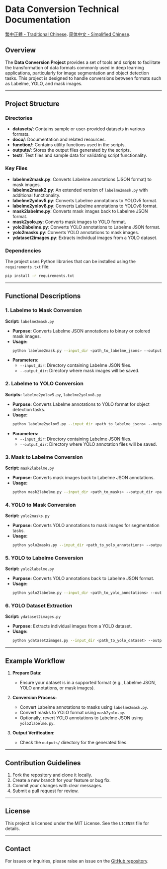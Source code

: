 # Data Conversion Technical Documentation

[繁中正體 - Traditional Chinese](https://github.com/kancheng/data-conversion/README_ZHTW.md).
[简体中文 - Simplified Chinese](https://github.com/kancheng/data-conversion/README_ZHCN.md).

## Overview
The **Data Conversion Project** provides a set of tools and scripts to facilitate the transformation of data formats commonly used in deep learning applications, particularly for image segmentation and object detection tasks. This project is designed to handle conversions between formats such as Labelme, YOLO, and mask images.

---

## Project Structure

### Directories
- **datasets/**: Contains sample or user-provided datasets in various formats.
- **docu/**: Documentation and related resources.
- **function/**: Contains utility functions used in the scripts.
- **outputs/**: Stores the output files generated by the scripts.
- **test/**: Test files and sample data for validating script functionality.

### Key Files
- **labelme2mask.py**: Converts Labelme annotations (JSON format) to mask images.
- **labelme2mask2.py**: An extended version of `labelme2mask.py` with additional functionality.
- **labelme2yolov5.py**: Converts Labelme annotations to YOLOv5 format.
- **labelme2yolov8.py**: Converts Labelme annotations to YOLOv8 format.
- **mask2labelme.py**: Converts mask images back to Labelme JSON format.
- **mask2yolo.py**: Converts mask images to YOLO format.
- **yolo2labelme.py**: Converts YOLO annotations to Labelme JSON format.
- **yolo2masks.py**: Converts YOLO annotations to mask images.
- **ydataset2images.py**: Extracts individual images from a YOLO dataset.

### Dependencies
The project uses Python libraries that can be installed using the `requirements.txt` file:
```bash
pip install -r requirements.txt
```

---

## Functional Descriptions

### 1. Labelme to Mask Conversion
**Script:** `labelme2mask.py`

- **Purpose:** Converts Labelme JSON annotations to binary or colored mask images.
- **Usage:**
  ```bash
  python labelme2mask.py --input_dir <path_to_labelme_jsons> --output_dir <path_to_output_masks>
  ```
- **Parameters:**
  - `--input_dir`: Directory containing Labelme JSON files.
  - `--output_dir`: Directory where mask images will be saved.

### 2. Labelme to YOLO Conversion
**Scripts:** `labelme2yolov5.py`, `labelme2yolov8.py`

- **Purpose:** Converts Labelme annotations to YOLO format for object detection tasks.
- **Usage:**
  ```bash
  python labelme2yolov5.py --input_dir <path_to_labelme_jsons> --output_dir <path_to_yolo_annotations>
  ```
- **Parameters:**
  - `--input_dir`: Directory containing Labelme JSON files.
  - `--output_dir`: Directory where YOLO annotation files will be saved.

### 3. Mask to Labelme Conversion
**Script:** `mask2labelme.py`

- **Purpose:** Converts mask images back to Labelme JSON annotations.
- **Usage:**
  ```bash
  python mask2labelme.py --input_dir <path_to_masks> --output_dir <path_to_labelme_jsons>
  ```

### 4. YOLO to Mask Conversion
**Script:** `yolo2masks.py`

- **Purpose:** Converts YOLO annotations to mask images for segmentation tasks.
- **Usage:**
  ```bash
  python yolo2masks.py --input_dir <path_to_yolo_annotations> --output_dir <path_to_masks>
  ```

### 5. YOLO to Labelme Conversion
**Script:** `yolo2labelme.py`

- **Purpose:** Converts YOLO annotations back to Labelme JSON format.
- **Usage:**
  ```bash
  python yolo2labelme.py --input_dir <path_to_yolo_annotations> --output_dir <path_to_labelme_jsons>
  ```

### 6. YOLO Dataset Extraction
**Script:** `ydataset2images.py`

- **Purpose:** Extracts individual images from a YOLO dataset.
- **Usage:**
  ```bash
  python ydataset2images.py --input_dir <path_to_yolo_dataset> --output_dir <path_to_images>
  ```

---

## Example Workflow
1. **Prepare Data:**
   - Ensure your dataset is in a supported format (e.g., Labelme JSON, YOLO annotations, or mask images).
   
2. **Conversion Process:**
   - Convert Labelme annotations to masks using `labelme2mask.py`.
   - Convert masks to YOLO format using `mask2yolo.py`.
   - Optionally, revert YOLO annotations to Labelme JSON using `yolo2labelme.py`.

3. **Output Verification:**
   - Check the `outputs/` directory for the generated files.

---

## Contribution Guidelines
1. Fork the repository and clone it locally.
2. Create a new branch for your feature or bug fix.
3. Commit your changes with clear messages.
4. Submit a pull request for review.

---

## License
This project is licensed under the MIT License. See the `LICENSE` file for details.

---

## Contact
For issues or inquiries, please raise an issue on the [GitHub repository](https://github.com/kancheng/data-conversion/issues).

